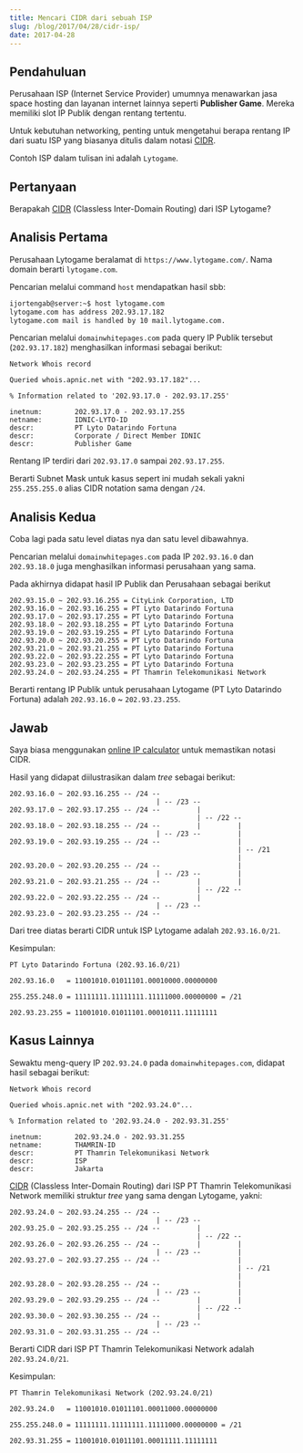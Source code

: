 ```yaml
---
title: Mencari CIDR dari sebuah ISP
slug: /blog/2017/04/28/cidr-isp/
date: 2017-04-28
---
```


## Pendahuluan

Perusahaan ISP (Internet Service Provider) umumnya menawarkan jasa space hosting dan layanan internet lainnya seperti **Publisher Game**. Mereka memiliki slot IP Publik dengan rentang tertentu.

Untuk kebutuhan networking, penting untuk mengetahui berapa rentang IP dari suatu ISP yang biasanya ditulis dalam notasi [CIDR].

[CIDR]: https://en.wikipedia.org/wiki/Classless_Inter-Domain_Routing#CIDR_notation

Contoh ISP dalam tulisan ini adalah `Lytogame`.

## Pertanyaan

Berapakah [CIDR] (Classless Inter-Domain Routing) dari ISP Lytogame?

## Analisis Pertama

Perusahaan Lytogame beralamat di `https://www.lytogame.com/`. Nama domain berarti `lytogame.com`.

Pencarian melalui command `host` mendapatkan hasil sbb:

```bash
ijortengab@server:~$ host lytogame.com
lytogame.com has address 202.93.17.182
lytogame.com mail is handled by 10 mail.lytogame.com.
```

Pencarian melalui `domainwhitepages.com` pada query IP Publik tersebut (`202.93.17.182`) menghasilkan informasi sebagai berikut:

```no-highlight
Network Whois record

Queried whois.apnic.net with "202.93.17.182"...

% Information related to '202.93.17.0 - 202.93.17.255'

inetnum:        202.93.17.0 - 202.93.17.255
netname:        IDNIC-LYTO-ID
descr:          PT Lyto Datarindo Fortuna
descr:          Corporate / Direct Member IDNIC
descr:          Publisher Game
```

Rentang IP terdiri dari `202.93.17.0` sampai `202.93.17.255`.

Berarti Subnet Mask untuk kasus sepert ini mudah sekali yakni `255.255.255.0` alias CIDR notation sama dengan `/24`.

## Analisis Kedua

Coba lagi pada satu level diatas nya dan satu level dibawahnya.

Pencarian melalui `domainwhitepages.com` pada IP `202.93.16.0` dan `202.93.18.0` juga menghasilkan informasi perusahaan yang sama.

Pada akhirnya didapat hasil IP Publik dan Perusahaan sebagai berikut

```
202.93.15.0 ~ 202.93.16.255 = CityLink Corporation, LTD
202.93.16.0 ~ 202.93.16.255 = PT Lyto Datarindo Fortuna
202.93.17.0 ~ 202.93.17.255 = PT Lyto Datarindo Fortuna
202.93.18.0 ~ 202.93.18.255 = PT Lyto Datarindo Fortuna
202.93.19.0 ~ 202.93.19.255 = PT Lyto Datarindo Fortuna
202.93.20.0 ~ 202.93.20.255 = PT Lyto Datarindo Fortuna
202.93.21.0 ~ 202.93.21.255 = PT Lyto Datarindo Fortuna
202.93.22.0 ~ 202.93.22.255 = PT Lyto Datarindo Fortuna
202.93.23.0 ~ 202.93.23.255 = PT Lyto Datarindo Fortuna
202.93.24.0 ~ 202.93.24.255 = PT Thamrin Telekomunikasi Network
```

Berarti rentang IP Publik untuk perusahaan Lytogame (PT Lyto Datarindo Fortuna) adalah `202.93.16.0` ~ `202.93.23.255`.

## Jawab

Saya biasa menggunakan [online IP calculator][1] untuk memastikan notasi CIDR.

[1]: http://jodies.de/ipcalc

Hasil yang didapat diilustrasikan dalam *tree* sebagai berikut: 

```
202.93.16.0 ~ 202.93.16.255 -- /24 --
                                    | -- /23 --
202.93.17.0 ~ 202.93.17.255 -- /24 --         |
                                              | -- /22 --
202.93.18.0 ~ 202.93.18.255 -- /24 --         |         |
                                    | -- /23 --         |
202.93.19.0 ~ 202.93.19.255 -- /24 --                   |
                                                        | -- /21
                                                        |
202.93.20.0 ~ 202.93.20.255 -- /24 --                   |
                                    | -- /23 --         |
202.93.21.0 ~ 202.93.21.255 -- /24 --         |         |
                                              | -- /22 --
202.93.22.0 ~ 202.93.22.255 -- /24 --         |
                                    | -- /23 --
202.93.23.0 ~ 202.93.23.255 -- /24 --
```

Dari tree diatas berarti CIDR untuk ISP Lytogame adalah `202.93.16.0/21`.

Kesimpulan: 

```
PT Lyto Datarindo Fortuna (202.93.16.0/21)

202.93.16.0   = 11001010.01011101.00010000.00000000

255.255.248.0 = 11111111.11111111.11111000.00000000 = /21

202.93.23.255 = 11001010.01011101.00010111.11111111
```

## Kasus Lainnya

Sewaktu meng-query IP `202.93.24.0` pada `domainwhitepages.com`, didapat hasil sebagai berikut:

```no-highlight
Network Whois record

Queried whois.apnic.net with "202.93.24.0"...

% Information related to '202.93.24.0 - 202.93.31.255'

inetnum:        202.93.24.0 - 202.93.31.255
netname:        THAMRIN-ID
descr:          PT Thamrin Telekomunikasi Network
descr:          ISP
descr:          Jakarta
```

[CIDR] (Classless Inter-Domain Routing) dari ISP PT Thamrin Telekomunikasi Network memiliki struktur *tree* yang sama dengan Lytogame, yakni:

```
202.93.24.0 ~ 202.93.24.255 -- /24 --
                                    | -- /23 --
202.93.25.0 ~ 202.93.25.255 -- /24 --         |
                                              | -- /22 --
202.93.26.0 ~ 202.93.26.255 -- /24 --         |         |
                                    | -- /23 --         |
202.93.27.0 ~ 202.93.27.255 -- /24 --                   |
                                                        | -- /21
                                                        |
202.93.28.0 ~ 202.93.28.255 -- /24 --                   |
                                    | -- /23 --         |
202.93.29.0 ~ 202.93.29.255 -- /24 --         |         |
                                              | -- /22 --
202.93.30.0 ~ 202.93.30.255 -- /24 --         |
                                    | -- /23 --
202.93.31.0 ~ 202.93.31.255 -- /24 --
```

Berarti CIDR dari ISP PT Thamrin Telekomunikasi Network adalah `202.93.24.0/21`.

Kesimpulan: 

```
PT Thamrin Telekomunikasi Network (202.93.24.0/21)

202.93.24.0   = 11001010.01011101.00011000.00000000

255.255.248.0 = 11111111.11111111.11111000.00000000 = /21

202.93.31.255 = 11001010.01011101.00011111.11111111
```